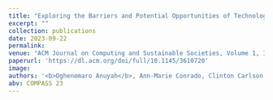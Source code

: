 ```yaml
---
title: "Exploring the Barriers and Potential Opportunities of Technology Integration in Community-based Social Service Organizations"
excerpt: ""
collection: publications
date: 2023-09-22
permalink:
venue: "ACM Journal on Computing and Sustainable Societies, Volume 1, Issue 1, Article No. 7, pp 1–28."
paperurl: 'https://dl.acm.org/doi/full/10.1145/3610720'
image:
authors: '<b>Oghenemaro Anuyah</b>, Ann-Marie Conrado, Clinton Carlson, Hope Gilbride, & Ronald Metoyer.'
abv: COMPASS 23
---
```


